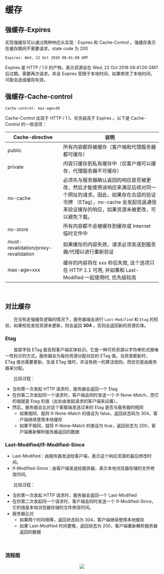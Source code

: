 # 缓存

## 强缓存-Expires


实现强缓存可以通过两种响应头实现：Expires 和 Cache-Control 。强缓存表示在缓存期间不需要请求，state code 为 200
```
Expires: Wed, 22 Oct 2018 08:41:00 GMT
```

Expires 是 HTTP / 1.0 的产物，表示资源会在 Wed, 22 Oct 2018 08:41:00 GMT 后过期，需要再次请求。并且 Expires 受限于本地时间，如果修改了本地时间，可能会造成缓存失效。


## 强缓存-Cache-control
```
Cache-control: max-age=30
```
Cache-Control 出现于 HTTP / 1.1，优先级高于 Expires 。以下是 Cache-Control 的一些选项：

|Cache-directive|	说明|
| --- | --- | 
|public|	所有内容都将被缓存（客户端和代理服务器都可缓存）|
|private	| 内容只缓存到私有缓存中（仅客户端可以缓存，代理服务器不可缓存）|
|no-cache	| 必须先与服务器确认返回的响应是否被更改，然后才能使用该响应来满足后续对同一个网址的请求。因此，如果存在合适的验证令牌 （ETag），no-cache 会发起往返通信来验证缓存的响应，如果资源未被更改，可以避免下载。|
|no-store	| 所有内容都不会被缓存到缓存或 Internet 临时文件中|
|must-revalidation/proxy-revalidation	|如果缓存的内容失效，请求必须发送到服务器/代理以进行重新验证|
|max-age=xxx |	缓存的内容将在 xxx 秒后失效, 这个选项只在 HTTP 1.1 可用, 并如果和 Last-Modified 一起使用时, 优先级较高|



<br>

## 对比缓存
　　在没有走强缓存逻辑的情况下，服务器端会进行 `Last-Modified` 和 `Etag` 的校验，如果校验发现资源未更新，则会返回 **304** ，否则会返回新的资源实体。

### Etag
　　首部字段 ETag 能告知客户端实体标识。它是一种可将资源以字符串形式做唯一性标识的方式。服务器会为每份资源分配对应的 ETag 值。当资源更新时，ETag 值也需要更新。生成 ETag 值时，并没有统一的算法规则，而仅仅是由服务器来分配。

　　比较过程：
  * 当你第一次发起 HTTP 请求时，服务器会返回一个 Etag
  * 在你第二次发起同一个请求时，客户端会同时发送一个 If-None-Match，而它的值就是 Etag 的值（此处由发起请求的客户端来设置）。
  * 然后，服务器会比对这个客服端发送过来的 Etag 是否与服务器的相同
    * 如果相同，就将 If-None-Match 的值设为 false，返回状态码为 304，客户端继续使用本地缓存
    * 如果不相同，就将 If-None-Match 的值设为 true，返回状态为 200，客户端重新解析服务器返回的数据

### Last-Modified/If-Modified-Since
* Last-Modified：由服务器发送给客户端，表示这个响应资源的最后修改时间。 
* If-Modified-Since：由客户端发送给服务器，表示本地浏览器存储的文件修改时间。

　　比较过程：  
* 当你第一次发起 HTTP 请求时，服务器会返回一个 Last-Modified
* 在你第二次发起同一个请求时，客户端会同时发送一个 If-Modified-Since，它的值是本地浏览器存储的文件修改时间。
* 服务器比对
  * 如果两个时间相等，返回状态码为 304，客户端继续使用本地缓存
  * 如果 Last-Modified 时间更晚，返回状态为 200，客户端重新解析服务器返回的数据

<br>

### 流程图
<div align="center">
  <img src="https://github.com/TanYJie/Technology-Stack-Interview-Experience/blob/master/服务端与网络/image/HTTP缓存.png"/>
</div>
